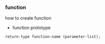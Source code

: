 ###  function 

how to create function
- function prototype 
```
return-type function-name (parameter-list);
```